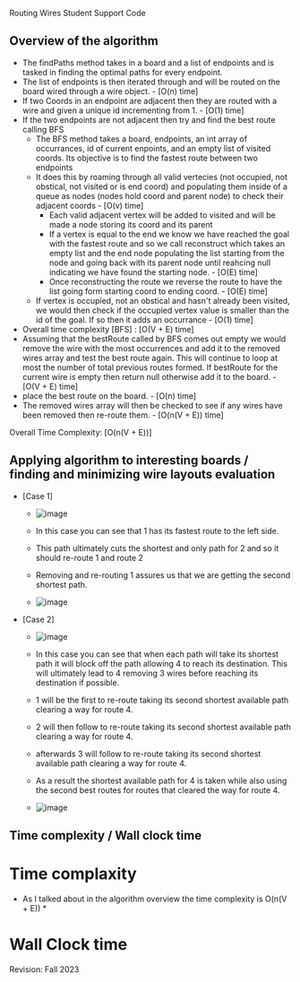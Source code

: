 Routing Wires Student Support Code

## Overview of the algorithm

* The findPaths method takes in a board and a list of endpoints and is tasked in finding the optimal paths for every endpoint.
* The list of endpoints is then iterated through and will be routed on the board wired through a wire object. - [O(n) time]
* If two Coords in an endpoint are adjacent then they are routed with a wire and given a unique id incrementing from 1. - [O(1) time]
* If the two endpoints are not adjacent then try and find the best route calling BFS
  * The BFS method takes a board, endpoints, an int array of occurrances, id of current enpoints, and an empty list of visited coords. Its objective is to find the fastest route between two endpoints
  * It does this by roaming through all valid vertecies (not occupied, not obstical, not visited or is end coord) and populating them inside of a queue as nodes (nodes hold coord and parent node) to check their adjacent coords - [O(v) time]
    * Each valid adjacent vertex will be added to visited and will be made a node storing its coord and its parent 
    * If a vertex is equal to the end we know we have reached the goal with the fastest route and so we call reconstruct which takes an empty list and the end node populating the list starting from the node and going back with its parent node until reahcing null indicating we have found the starting node. - [O(E) time]
    * Once reconstructing the route we reverse the route to have the list going form starting coord to ending coord. - [O(E) time]
  * If vertex is occupied, not an obstical and hasn't already been visited, we would then check if the occupied vertex value is smaller than the id of the goal. If so then it adds an occurrance - [O(1) time]
* Overall time complexity [BFS] : [O(V + E) time]
* Assuming that the bestRoute called by BFS comes out empty we would remove the wire with the most occurrences and add it to the removed wires array and test the best route again. This will continue to loop at most the number of total previous routes formed. If bestRoute for the current wire is empty then return null otherwise add it to the board. - [O(V + E) time]
* place the best route on the board. - [O(n) time]
* The removed wires array will then be checked to see if any wires have been removed then re-route them. - [O(n(V + E)) time]

Overall Time Complexity: [O(n(V + E))]

## Applying algorithm to interesting boards / finding and minimizing wire layouts evaluation

* [Case 1]
  * ![image](https://github.com/Yuskur/routing_wires/assets/123311946/e4614fd3-0aaa-4d70-8255-83edc27e0d12)
  
  * In this case you can see that 1 has its fastest route to the left side.
  * This path ultimately cuts the shortest and only path for 2 and so it should re-route 1 and route 2
  * Removing and re-routing 1 assures us that we are getting the second shortest path.
 
  * ![image](https://github.com/Yuskur/routing_wires/assets/123311946/f8e92027-88a0-4207-b0eb-d80051b7e09e)

* [Case 2]
  * ![image](https://github.com/Yuskur/routing_wires/assets/123311946/6289a76f-b942-4a63-b11e-2aacdfe9bd38)
 
  * In this case you can see that when each path will take its shortest path it will block off the path allowing 4 to reach its destination. This will ultimately lead to 4 removing 3 wires before reaching its destination if possible.
  * 1 will be the first to re-route taking its second shortest available path clearing a way for route 4.
  * 2 will then follow to re-route taking its second shortest available path clearing a way for route 4.
  * afterwards 3 will follow to re-route taking its second shortest available path clearing a way for route 4.
  * As a result the shortest available path for 4 is taken while also using the second best routes for routes that cleared the way for route 4.

  * ![image](https://github.com/Yuskur/routing_wires/assets/123311946/87e14513-9a0e-4c2d-8de6-cb7f6b9422f2)


## Time complexity / Wall clock time

# Time complaxity
 * As I talked about in the algorithm overview the time complexity is O(n(V + E))
   * 

# Wall Clock time



Revision: Fall 2023
